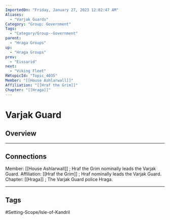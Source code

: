 ```yaml
---
ImportedOn: "Friday, January 27, 2023 12:02:47 AM"
Aliases:
  - "Varjak Guards"
Category: "Group: Government"
Tags:
  - "Category/Group--Government"
parent:
  - "Hraga Groups"
up:
  - "Hraga Groups"
prev:
  - "Eissarid"
next:
  - "Viking Fleet"
RWtopicId: "Topic_4035"
Member: "[[House Ashlarwall]]"
Affiliation: "[[Hraf the Grim]]"
Chapter: "[[Hraga]]"
---
```

# Varjak Guard
## Overview
---
## Connections
Member: [[House Ashlarwall]] ; Hraf the Grim nominally leads the Varjak Guard.
Affiliation: [[Hraf the Grim]] ; Hraf nominally leads the Varjak Guard.
Chapter: [[Hraga]] ; The Varjak Guard police Hraga.


---
## Tags
#Setting-Scope/Isle-of-Kandril

